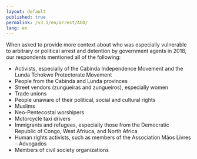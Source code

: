 ```yaml
---
layout: default
published: true
permalink: /v3_1/en/arrest/AGO/
lang: en
---
```


When asked to provide more context about who was especially vulnerable to arbitrary or political arrest and detention by government agents in 2018, our respondents mentioned all of the following:
-	Activists, especially of the Cabinda Independence Movement and the Lunda Tchokwe Protectorate Movement
-	People from the Cabinda and Lunda provinces
-	Street vendors (zungueiras and zungueiros), especially women
-	Trade unions
-	People unaware of their political, social and cultural rights
-	Muslims
-	Neo-Pentecostal worshipers
-	Motorcycle taxi drivers
-	Immigrants and refugees, especially those from the Democratic Republic of Congo, West Afriuca, and North Africa
-	Human rights activists, such as members of the Association Mãos Livres – Advogados
-	Members of civil society organizations

